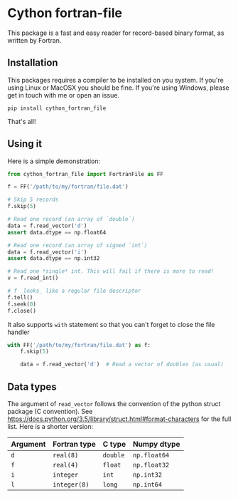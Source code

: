 # Cython fortran-file

This package is a fast and easy reader for record-based binary format, as written by Fortran.

## Installation

This packages requires a compiler to be installed on you system. If you're using Linux or MacOSX you should be fine. If you're using Windows, please get in touch with me or open an issue.
```
pip install cython_fortran_file
```
That's all!

## Using it
Here is a simple demonstration:

```python
from cython_fortran_file import FortranFile as FF

f = FF('/path/to/my/fortran/file.dat')

# Skip 5 records
f.skip(5)

# Read one record (an array of `double`)
data = f.read_vector('d')
assert data.dtype == np.float64

# Read one record (an array of signed `int`)
data = f.read_vector('i')
assert data.dtype == np.int32

# Read one *single* int. This will fail if there is more to read!
v = f.read_int()

# f _looks_ like a regular file descriptor
f.tell()
f.seek(0)
f.close()
```

It also supports `with` statement so that you can't forget to close the file handler
```python
with FF('/path/to/my/fortran/file.dat') as f:
	f.skip(5)

	data = f.read_vector('d')  # Read a vector of doubles (as usual)
```

## Data types

The argument of `read_vector` follows the convention of the python struct package (C convention). See https://docs.python.org/3.5/library/struct.html#format-characters for the full list. Here is a shorter version:

Argument | Fortran type | C type     | Numpy dtype
---------|--------------|------------|--------------
`d`      | `real(8)`    | `double`   | `np.float64`
`f`      | `real(4)`    | `float`    | `np.float32`
`i`      | `integer`    | `int`      | `np.int32`
`l`      | `integer(8)` | `long`     | `np.int64`
